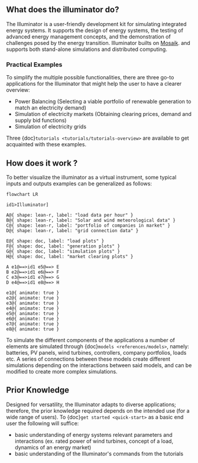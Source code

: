 ## What does the illuminator do? 

The Illuminator is a user-friendly development kit for simulating integrated energy systems. It supports the design of energy systems, the testing of advanced energy management concepts, and the demonstration of challenges posed by the energy transition. Illuminator builts on [Mosaik](https://mosaik.offis.de/). and supports both stand-alone simulations and distributed computing.

### Practical Examples
To simplify the multiple possible functionalities, there are three go-to applications for the Illuminator that might help the user to have a clearer overview: 
- Power Balancing (Selecting a viable portfolio of renewable generation to match an electricity demand)
- Simulation of electricity markets (Obtaining clearing prices, demand and supply bid functions)
- Simulation of electricity grids

Three {doc}`tutorials <tutorials/tutorials-overview>` are available to get acquainted with these examples.  

## How does it work ?
To better visualize the illuminator as a virtual instrument, some typical inputs and outputs examples can be generalized as follows:

```mermaid
flowchart LR

id1>Illuminator]

A@{ shape: lean-r, label: "load data per hour" }
B@{ shape: lean-r, label: "Solar and wind meteorological data" }
C@{ shape: lean-r, label: "portfolio of companies in market" }
D@{ shape: lean-r, label: "grid connection data" }

E@{ shape: doc, label: "load plots" }
F@{ shape: doc, label: "generation plots" }
G@{ shape: doc, label: "simulation plots" }
H@{ shape: doc, label: "market clearing plots" }

A e1@==>id1 e5@==> E
B e2@==>id1 e6@==> F
C e3@==>id1 e7@==> G
D e4@==>id1 e8@==> H

e1@{ animate: true }
e2@{ animate: true }
e3@{ animate: true }
e4@{ animate: true }
e5@{ animate: true }
e6@{ animate: true }
e7@{ animate: true }
e8@{ animate: true }
```

To simulate the different components of the applications a number of elements are simulated through {doc}`models <references/models>`, namely: batteries, PV panels, wind turbines,  controllers, company portfolios, loads etc. A series of connections between these models create different simulations depending on the interactions between said models, and can be modified to create more complex simulations.

## Prior Knowledge 
Designed for versatility, the Illuminator adapts to diverse applications; therefore, the prior knowledge required depends on the intended use (for a wide range of users). To {doc}`get started <quick-start>` as a basic end user the following will suffice:  
- basic understanding of energy systems relevant parameters and interactions (ex. rated power of wind turbines, concept of a load, dynamics of an energy market)
- basic understanding of the Illuminator's commands from the tutorials
